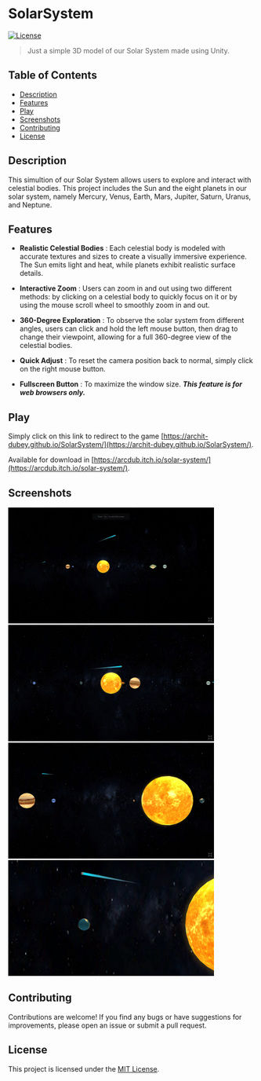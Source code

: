 # SolarSystem
[![License](https://img.shields.io/badge/License-MIT-blue.svg)](https://opensource.org/licenses/MIT)

> Just a simple 3D model of our Solar System made using Unity.

## Table of Contents

- [Description](#description)
- [Features](#features)
- [Play](#play)
- [Screenshots](#screenshots)
- [Contributing](#contributing)
- [License](#license)

## Description

This simultion of our Solar System allows users to explore and interact with celestial bodies. This project includes the Sun and the eight planets in our solar system, namely Mercury, Venus, Earth, Mars, Jupiter, Saturn, Uranus, and Neptune.

## Features

- **Realistic Celestial Bodies** : Each celestial body is modeled with accurate textures and sizes to create a visually immersive experience. The Sun emits light and heat, while planets exhibit realistic surface details.
  
- **Interactive Zoom** : Users can zoom in and out using two different methods: by clicking on a celestial body to quickly focus on it or by using the mouse scroll wheel to smoothly zoom in and out.
  
- **360-Degree Exploration** : To observe the solar system from different angles, users can click and hold the left mouse button, then drag to change their viewpoint, allowing for a full 360-degree view of the celestial bodies.

- **Quick Adjust** : To reset the camera position back to normal, simply click on the right mouse button.
  
- **Fullscreen Button** : To maximize the window size. ***This feature is for web browsers only.***

## Play

Simply click on this link to redirect to the game [https://archit-dubey.github.io/SolarSystem/](https://archit-dubey.github.io/SolarSystem/).

Available for download in [https://arcdub.itch.io/solar-system/](https://arcdub.itch.io/solar-system/).

## Screenshots

<img src="https://github.com/Archit-Dubey/SolarSystem/blob/main/Screenshots/1.png" width="420" /> &nbsp;&nbsp; <img src="https://github.com/Archit-Dubey/SolarSystem/blob/main/Screenshots/2.png" width="420" />
<img src="https://github.com/Archit-Dubey/SolarSystem/blob/main/Screenshots/3.png" width="420" /> &nbsp;&nbsp; <img src="https://github.com/Archit-Dubey/SolarSystem/blob/main/Screenshots/4.png" width="420" />

## Contributing

Contributions are welcome! If you find any bugs or have suggestions for improvements, please open an issue or submit a pull request.

## License

This project is licensed under the [MIT License](https://opensource.org/licenses/MIT).

